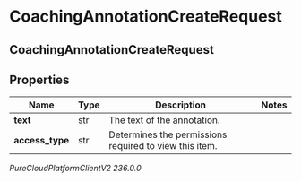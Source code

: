 # CoachingAnnotationCreateRequest

## CoachingAnnotationCreateRequest

## Properties

|Name | Type | Description | Notes|
|------------ | ------------- | ------------- | -------------|
| **text** | str | The text of the annotation. | |
| **access_type** | str | Determines the permissions required to view this item. | |



_PureCloudPlatformClientV2 236.0.0_
